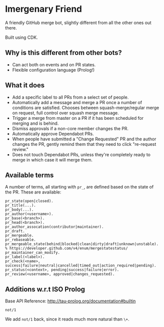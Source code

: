 # Imergenary Friend

A friendly GitHub merge bot, slightly different from all the other ones out there.

Built using CDK.

## Why is this different from other bots?

- Can act both on events and on PR states.
- Flexible configuration language (Prolog!)



## What it does

* Add a specific label to all PRs from a select set of people.
* Automatically add a message and merge a PR once a number of conditions are
  satisfied. Chooses between squash-merge/regular merge on request,
  full control over squash merge message.
* Trigger a merge from master on a PR if it has been scheduled for
  merging and is behind.
* Dismiss approvals if a non-core member changes the PR.
* Automatically approve Dependabot PRs.
* When people have submitted a "Change Requested" PR and the author changes
  the PR, gently remind them that they need to click "re-request review."
* Does not touch Dependabot PRs, unless they're completely ready to
  merge in which case it will merge them.



## Available terms

A number of terms, all starting with `pr_`, are defined based on the state
of the PR. These are available:

```
pr_state(open|closed).
pr_title(...).
pr_body(...).
pr_author(<username>).
pr_base(<branch>).
pr_head(<branch>).
pr_author_assocation(contributor|maintainer).
pr_draft.
pr_mergeable.
pr_rebaseable.
pr_mergeable_state(behind|blocked|clean|dirty|draft|unknown|unstable).  % https://developer.github.com/v4/enum/mergestatestatus/
pr_maintainer_can_modify.
pr_label(<label>).
pr_check(<name>, success|failure|neutral|cancelled|timed_out|action_required|pending).
pr_status(<context>, pending|success|failure|error).
pr_review(<username>, approved|changes_requested).
```

## Additions w.r.t ISO Prolog

Base API Reference: http://tau-prolog.org/documentation#builtin

```
not/1
```

We add `not/1` back, since it reads much more natural than `\+`.
